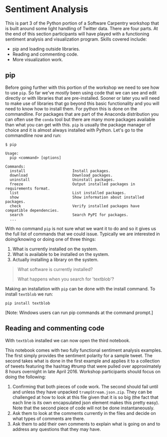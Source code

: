 # Sentiment Analysis
This is part 3 of the Python portion of a Software Carpentry workshop that is built around some light handling of Twitter data.  There are four parts.  At the end of this section participants will have played with a functioning sentiment analysis and visualization program. Skills covered include:

* pip and loading outside libraries.
* Reading and commenting code.
* More visualization work.
 
## pip
Before going further with this portion of the workshop we need to see how to use `pip`.  So far we've _mostly_ been using code that we can see and edit directly or with libraries that are pre-installed.  Sooner or later you will need to make use of libraries that go beyond this basic functionality and you will need to know how to install them.  For python this is done on the commandline.  For packages that are part of the Anaconda distribution you can often use the `conda` tool but there are many more packages available than what you can get with this.  `pip` is usually the package manager of choice and it is almost always installed with Python.  Let's go to the commandline now and run:

	$ pip
	
	Usage:   
	  pip <command> [options]
	
	Commands:
	  install                     Install packages.
	  download                    Download packages.
	  uninstall                   Uninstall packages.
	  freeze                      Output installed packages in requirements format.
	  list                        List installed packages.
	  show                        Show information about installed packages.
	  check                       Verify installed packages have compatible dependencies.
	  search                      Search PyPI for packages.
	  ...

With no command `pip` is not sure what we want it to do and so it gives us the full list of commands that we could issue.  Typically we are interested in doing/knowing or doing one of three things:

1. What is currently installed on the system.
2. What is available to be installed on the system.
3. Actually installing a library on the system.

> What software is currently installed?
> 
> What happens when you search for 'textblob'?

Making an installation with `pip` can be done with the install command.  To install `textblob` we run:

	pip install textblob

[Note: Windows users can run pip commands at the command prompt.]

## Reading and commenting code
With `textblob` installed we can now open the third notebook.

This notebook comes with two fully functional sentiment analysis examples.  The first simply provides the sentiment polarity for a sample tweet.  The second takes what is done in the first example and applies it to a collection of tweets featuring the hashtag #trump that were pulled over approximately 8 hours overnight in late April 2016.  Workshop participants should focus on doing the following:

1. Confirming that both pieces of code work.  The second should fail until and unless they have unpacked `trumpStream.json.zip`.  They can be challenged at how to look at this file given that it is so big (the fact that each line is its own encapsulated json element makes this pretty easy).  Note that the second piece of code will not be done instantaneously.
2. Ask them to look at the comments currently in the files and decide on what types of comments are there.
3. Ask them to add their own comments to explain what is going on and to address any questions that they may have.